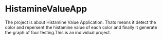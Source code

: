 # HistamineValueApp
The project is about Histamine Value Application. Thats means it detect the color and repersent the histamine value of each color and finally it generate the graph of four testing.This is an individual project.
